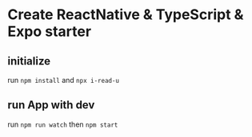 # Create ReactNative & TypeScript & Expo starter

## initialize

run `npm install` and `npx i-read-u`

## run App with dev

run `npm run watch` then `npm start`
